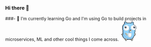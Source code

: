 ### Hi there 👋
###- 🌱 I’m currently learning Go and I'm using Go to build projects in microservices, ML and other cool things I come across. 
![alt text](https://github.com/jnprogrammer/jnprogrammer/blob/master/gifs/gophercoffee.gif?raw=true)

<!-- https://github.com/jnprogrammer/jnprogrammer
https://github.com/jnprogrammer/jnprogrammer/blob/master/gifs/gophercoffee.gif
**jnprogrammer/jnprogrammer** is a ✨ _special_ ✨ repository because its `README.md` (this file) appears on your GitHub profile.

Here are some ideas to get you started:

- 🔭 I’m currently working on ...
###- 🌱 I’m currently learning Go and I'm using Go to build projects in microservices, ML and other cool things I come across. 
- 👯 I’m looking to collaborate on ...
- 🤔 I’m looking for help with ...
- 💬 Ask me about ...
- 📫 How to reach me: ...
- 😄 Pronouns: ...
- ⚡ Fun fact: ...
-->
